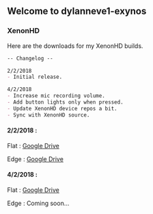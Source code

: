 ## Welcome to dylanneve1-exynos

### XenonHD

Here are the downloads for my XenonHD builds.

```markdown
-- Changelog --

2/2/2018
- Initial release.

4/2/2018
- Increase mic recording volume.
- Add button lights only when pressed.
- Update XenonHD device repos a bit.
- Sync with XenonHD source.
```

#### 2/2/2018 :

Flat : <a href="https://drive.google.com/file/d/1Qao1NmHD17kP54VLBFD_GTr9UNZGw66Z/view?usp=drivesdk">Google Drive</a>

Edge : <a href="https://drive.google.com/open?id=10POMiGSh-Dk9UgVXAfr5K6Z4Qd0POT8K">Google Drive</a>

#### 4/2/2018 :

Flat : <a href="https://drive.google.com/open?id=1iLCD2Ma96GIIIqIGYwXUge4KPoNOy4C9">Google Drive</a>

Edge : Coming soon...
